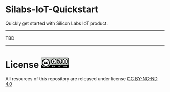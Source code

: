 # Silabs-IoT-Quickstart
Quickly get started with Silicon Labs IoT product.

--------------------------------------

TBD

--------------------------------------


# License ![license](images/license.png)
All resources of this repository are released under license [CC BY-NC-ND 4.0](https://creativecommons.org/licenses/by-nc-nd/4.0/)
